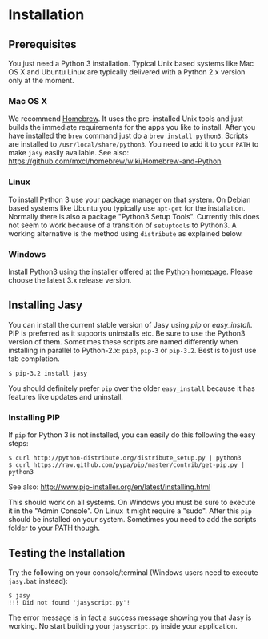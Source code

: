 # Installation

## Prerequisites

You just need a Python 3 installation. Typical Unix based systems like Mac OS X and Ubuntu Linux are typically delivered with a Python 2.x version only at the moment. 

### Mac OS X

We recommend [Homebrew](http://mxcl.github.com/homebrew/). It uses the pre-installed Unix tools and just builds the immediate requirements for the apps you like to install. After you have installed the `brew` command just do a `brew install python3`. Scripts are installed to `/usr/local/share/python3`. You need to add it to your `PATH` to make `jasy` easily available. See also: https://github.com/mxcl/homebrew/wiki/Homebrew-and-Python

### Linux

To install Python 3 use your package manager on that system. On Debian based systems like Ubuntu you typically use `apt-get` for the installation. Normally there is also a package "Python3 Setup Tools". Currently this does not seem to work because of a transition of `setuptools` to Python3. A working alternative is the method using `distribute` as explained below.

### Windows

Install Python3 using the installer offered at the [Python homepage](http://www.python.org/getit/releases/). Please choose the latest 3.x release version.


## Installing Jasy

You can install the current stable version of Jasy using _pip_ or _easy_install_. PIP is preferred as it supports uninstalls etc. Be sure to use the Python3 version of them. Sometimes these scripts are named differently when installing in parallel to Python-2.x: `pip3`, `pip-3` or `pip-3.2`. Best is to just use tab completion.

    $ pip-3.2 install jasy

You should definitely prefer `pip` over the older `easy_install` because it has features like updates and uninstall. 

### Installing PIP

If `pip` for Python 3 is not installed, you can easily do this following the easy steps:

    $ curl http://python-distribute.org/distribute_setup.py | python3
    $ curl https://raw.github.com/pypa/pip/master/contrib/get-pip.py | python3

See also: http://www.pip-installer.org/en/latest/installing.html

This should work on all systems. On Windows you must be sure to execute it in the "Admin Console". On Linux it might require a "sudo". After this `pip` should be installed on your system. Sometimes you need to add the scripts folder to your PATH though. 

## Testing the Installation

Try the following on your console/terminal (Windows users need to execute `jasy.bat` instead):

    $ jasy
    !!! Did not found 'jasyscript.py'!

The error message is in fact a success message showing you that Jasy is working. No start building your `jasyscript.py` inside your application.

